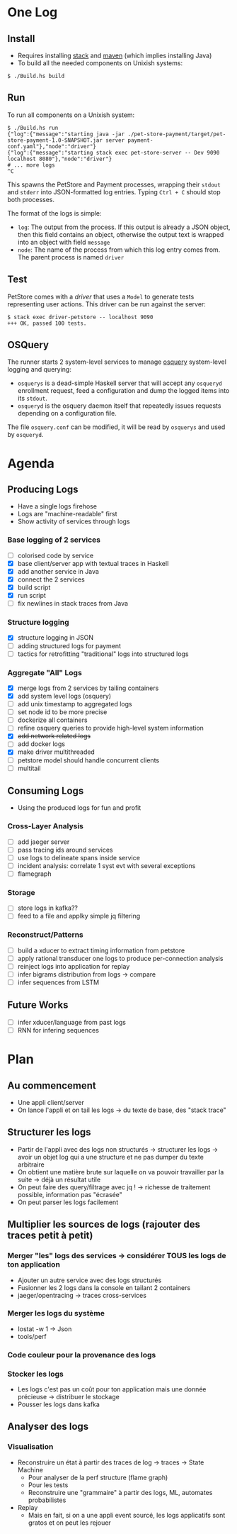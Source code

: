 # One Log

## Install

* Requires installing [stack]() and [maven]() (which implies installing Java)
* To build all the needed components on Unixish systems:

```
$ ./Build.hs build
```

## Run

To run all components on a Unixish system:

```
$ ./Build.hs run
{"log":{"message":"starting java -jar ./pet-store-payment/target/pet-store-payment-1.0-SNAPSHOT.jar server payment-conf.yaml"},"node":"driver"}
{"log":{"message":"starting stack exec pet-store-server -- Dev 9090 localhost 8080"},"node":"driver"}
# ... more logs
^C
```

This spawns the PetStore and Payment processes, wrapping their `stdout` and `stderr` into JSON-formatted log entries.
Typing `Ctrl + C` should stop both processes.

The format of the logs is simple:

* `log`: The output from the process. If this output is already a JSON object, then this field contains an object, otherwise the output text
  is wrapped into an object with field `message`
* `node`: The name of the process from which this log entry comes from. The parent process is named `driver`

## Test

PetStore comes with a *driver* that uses a `Model` to generate tests representing user actions. This driver can be run
against the server:

```
$ stack exec driver-petstore -- localhost 9090
+++ OK, passed 100 tests.
```

## OSQuery

The runner starts 2 system-level services to manage [osquery](https://github.com/facebook/osquery/) system-level logging and querying:

* `osquerys` is a dead-simple Haskell server that will accept any `osqueryd` enrollment request, feed a configuration and dump the logged
items into its `stdout`.
* `osqueryd` is the osquery daemon itself that repeatedly issues requests depending on a configuration file.

The file `osquery.conf` can be modified, it will be read by `osquerys` and used by `osqueryd`.

# Agenda

## Producing Logs

* Have a single logs firehose
* Logs are "machine-readable" first
* Show activity of services through logs

### Base logging of 2 services

* [ ] colorised code by service
* [x] base client/server app with textual traces in Haskell
* [x] add another service in Java
* [x] connect the 2 services
* [x] build script
* [x] run script
* [ ] fix newlines in stack traces from Java

### Structure logging

* [x] structure logging in JSON
* [ ] adding structured logs for payment
* [ ] tactics for retrofitting "traditional" logs into structured logs

### Aggregate "All" Logs

* [x] merge logs from 2 services by tailing containers
* [x] add system level logs (osquery)
* [ ] add unix timestamp to aggregated logs
* [ ] set node id to be more precise
* [ ] dockerize all containers
* [ ] refine osquery queries to provide high-level system information
* [x] ~~add network related logs~~
* [ ] add docker logs
* [x] make driver multithreaded
* [ ] petstore model should handle concurrent clients
* [ ] multitail

## Consuming Logs

* Using the produced logs for fun and profit

### Cross-Layer Analysis

* [ ] add jaeger server
* [ ] pass tracing ids around services
* [ ] use logs to delineate spans inside service
* [ ] incident analysis: correlate 1 syst evt with several exceptions
* [ ] flamegraph

### Storage

* [ ] store logs in kafka??
* [ ] feed to a file and applky simple jq filtering

### Reconstruct/Patterns

* [ ] build a xducer to extract timing information from petstore
* [ ] apply rational transducer one logs to produce per-connection analysis
* [ ] reinject logs into application for replay
* [ ] infer bigrams distribution from logs -> compare
* [ ] infer sequences from LSTM

## Future Works

* [ ] infer xducer/language from past logs
* [ ] RNN for infering sequences

# Plan

## Au commencement

* Une appli client/server
* On lance l'appli et on tail les logs -> du texte de base, des "stack trace"

## Structurer les logs

* Partir de l'appli avec des logs non structurés -> structurer les logs -> avoir un objet log qui a une structure et ne pas dumper du texte arbitraire
* On obtient une matière brute sur laquelle on va pouvoir travailler par la suite -> déjà un résultat utile
* On peut faire des query/filtrage avec jq ! -> richesse de traitement possible, information pas "écrasée"
* On peut parser les logs facilement

## Multiplier les sources de logs (rajouter des traces petit à petit)

### Merger "les" logs des services -> considérer TOUS les logs de ton application

* Ajouter un autre service avec des logs structurés
* Fusionner les 2 logs dans la console en tailant 2 containers
* jaeger/opentracing → traces cross-services

### Merger les logs du système

* Iostat -w 1 → Json
* tools/perf

### Code couleur pour la provenance des logs

### Stocker  les logs

* Les logs c'est pas un coût pour ton application mais une donnée précieuse  → distribuer le stockage
* Pousser les logs dans kafka

## Analyser des logs

### Visualisation

* Reconstruire un état à partir des traces de log → traces → State Machine
  * Pour analyser de la perf structure (flame graph)
  * Pour les tests
  * Reconstruire une "grammaire" à partir des logs, ML, automates probabilistes
* Replay
  * Mais en fait, si on a une appli event sourcé, les logs applicatifs sont gratos et on peut les rejouer
